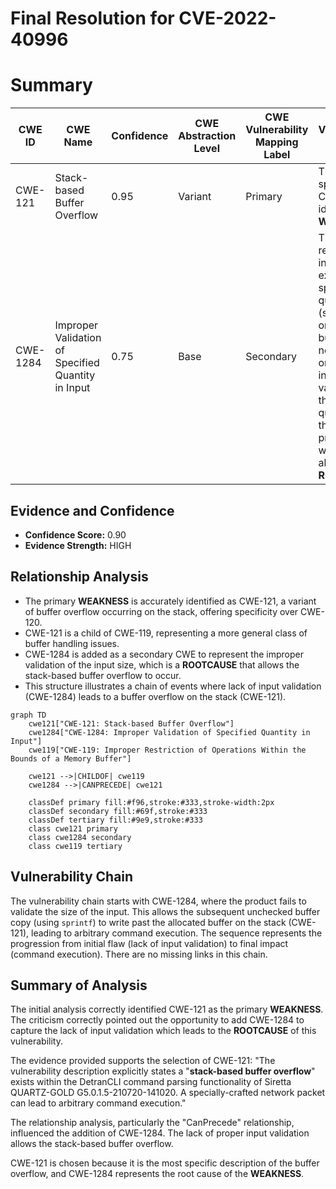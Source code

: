 # Final Resolution for CVE-2022-40996

# Summary
| CWE ID | CWE Name | Confidence | CWE Abstraction Level | CWE Vulnerability Mapping Label | CWE-Vulnerability Mapping Notes |
|---|---|---|---|---|---|
| CWE-121 | Stack-based Buffer Overflow | 0.95 | Variant | Primary | The most specific CWE for the identified **WEAKNESS**. |
| CWE-1284 | Improper Validation of Specified Quantity in Input | 0.75 | Base | Secondary | The product receives input that is expected to specify a quantity (such as size or length), but it does not validate or incorrectly validates that the quantity has the required properties which allowed the **ROOTCAUSE** |

## Evidence and Confidence

*   **Confidence Score:** 0.90
*   **Evidence Strength:** HIGH

## Relationship Analysis
- The primary **WEAKNESS** is accurately identified as CWE-121, a variant of buffer overflow occurring on the stack, offering specificity over CWE-120.
- CWE-121 is a child of CWE-119, representing a more general class of buffer handling issues.
- CWE-1284 is added as a secondary CWE to represent the improper validation of the input size, which is a **ROOTCAUSE** that allows the stack-based buffer overflow to occur.
- This structure illustrates a chain of events where lack of input validation (CWE-1284) leads to a buffer overflow on the stack (CWE-121).

```mermaid
graph TD
    cwe121["CWE-121: Stack-based Buffer Overflow"]
    cwe1284["CWE-1284: Improper Validation of Specified Quantity in Input"]
    cwe119["CWE-119: Improper Restriction of Operations Within the Bounds of a Memory Buffer"]
    
    cwe121 -->|CHILDOF| cwe119
    cwe1284 -->|CANPRECEDE| cwe121
    
    classDef primary fill:#f96,stroke:#333,stroke-width:2px
    classDef secondary fill:#69f,stroke:#333
    classDef tertiary fill:#9e9,stroke:#333
    class cwe121 primary
    class cwe1284 secondary
    class cwe119 tertiary
```

## Vulnerability Chain
The vulnerability chain starts with CWE-1284, where the product fails to validate the size of the input. This allows the subsequent unchecked buffer copy (using `sprintf`) to write past the allocated buffer on the stack (CWE-121), leading to arbitrary command execution. The sequence represents the progression from initial flaw (lack of input validation) to final impact (command execution). There are no missing links in this chain.

## Summary of Analysis
The initial analysis correctly identified CWE-121 as the primary **WEAKNESS**. The criticism correctly pointed out the opportunity to add CWE-1284 to capture the lack of input validation which leads to the **ROOTCAUSE** of this vulnerability.

The evidence provided supports the selection of CWE-121: "The vulnerability description explicitly states a "**stack-based buffer overflow**" exists within the DetranCLI command parsing functionality of Siretta QUARTZ-GOLD G5.0.1.5-210720-141020. A specially-crafted network packet can lead to arbitrary command execution."

The relationship analysis, particularly the "CanPrecede" relationship, influenced the addition of CWE-1284. The lack of proper input validation allows the stack-based buffer overflow.

CWE-121 is chosen because it is the most specific description of the buffer overflow, and CWE-1284 represents the root cause of the **WEAKNESS**.